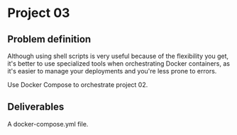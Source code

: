 # Project 03

## Problem definition

Although using shell scripts is very useful because of the flexibility you get, it's better to use specialized tools when orchestrating Docker containers, as it's easier to manage your deployments and you're less prone to errors.

Use Docker Compose to orchestrate project 02.

## Deliverables

A docker-compose.yml file.
